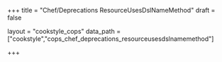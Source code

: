 +++
title = "Chef/Deprecations ResourceUsesDslNameMethod"
draft = false

layout = "cookstyle_cops"
data_path = ["cookstyle","cops_chef_deprecations_resourceusesdslnamemethod"]

+++

<!-- The content of this page is automatically generated from the
cops_chef_deprecations_resourceusesdslnamemethod.yml file in github.com/chef/cookstyle/blob/master/docs-chef-io/data/cookstyle/. -->
